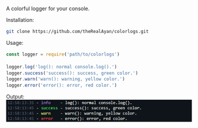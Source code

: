 A colorful logger for your console.

Installation:
```bash
git clone https://github.com/theRealAyan/colorlogs.git
```
Usage: 
```js
const logger = require('path/to/colorlogs')

logger.log('log(): normal console.log().')
logger.success('success(): success, green color.')
logger.warn('warn(): warning, yellow color.')
logger.error('error(): error, red color.')
```

Output: <img src="test/test.png">